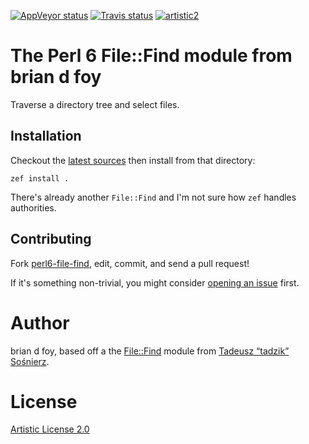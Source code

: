 [![AppVeyor status](https://ci.appveyor.com/api/projects/status/wx190dt0yqiyixv1?svg=true)](https://ci.appveyor.com/project/briandfoy/perl6-file-find/settings) [![Travis status](https://travis-ci.org/briandfoy/perl6-file-find.svg?branch=master)](https://travis-ci.org/briandfoy/perl6-file-find) [![artistic2](https://img.shields.io/badge/license-Artistic%20License%202.0-blue.svg?style=flat)](https://opensource.org/licenses/MIT)

# The Perl 6 File::Find module from brian d foy

Traverse a directory tree and select files.

## Installation

Checkout the [latest sources](https://github.com/briandfoy/perl6-file-find) then install from that directory:

	zef install .

There's already another `File::Find` and I'm not sure how `zef` handles authorities.

## Contributing

Fork [perl6-file-find](https://github.com/briandfoy/perl6-file-find), edit, commit, and send a pull request!

If it's something non-trivial, you might consider [opening an issue](https://github.com/briandfoy/perl6-file-find/issues) first.

# Author

brian d foy, based off a the [File::Find](https://github.com/tadzik/File-Find) module from
[Tadeusz “tadzik” Sośnierz](https://github.com/tadzik).

# License

[Artistic License 2.0](https://opensource.org/licenses/Artistic-2.0)
